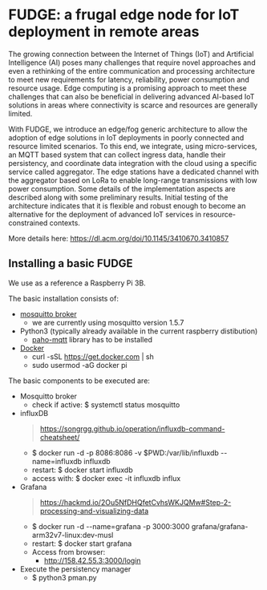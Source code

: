 # FUDGE: a frugal edge node for IoT deployment in remote areas

The growing connection between the Internet of Things (IoT) and Artificial Intelligence (AI) poses many challenges that require novel approaches and even a rethinking of the entire communication and processing architecture to meet new requirements for latency, reliability, power consumption and resource usage. Edge computing  is a promising approach to meet these challenges that can also be beneficial in delivering advanced AI-based IoT solutions in areas where connectivity is scarce and resources are generally limited.

With FUDGE, we introduce an edge/fog generic architecture to allow the adoption of edge solutions in IoT deployments in poorly connected and resource limited scenarios. To this end, we integrate, using micro-services, an MQTT based system that can collect ingress data, handle their persistency, and coordinate data integration with the cloud using a specific service called aggregator.  The edge stations have a dedicated channel with the aggregator based on LoRa to enable long-range transmissions with low power consumption. Some details of the implementation aspects are described along with some preliminary results. Initial testing of the architecture indicates that it is flexible and robust enough to become an alternative for the deployment of advanced IoT services in resource-constrained contexts.

More details here: https://dl.acm.org/doi/10.1145/3410670.3410857

## Installing a basic FUDGE
We use as a reference a Raspberry Pi 3B.

The basic installation consists of:

* [mosquitto broker](https://mosquitto.org)
    - we are currently using mosquitto version 1.5.7
* Python3 (typically already available in the current raspberry distibution)
    - [paho-mqtt](https://pypi.org/project/paho-mqtt/) library has to be installed
* [Docker](https://www.raspberrypi.org/blog/docker-comes-to-raspberry-pi/)
    - curl -sSL https://get.docker.com | sh
    - sudo usermod -aG docker pi

The basic components to be executed are:

* Mosquitto broker
    - check if active: $ systemctl status mosquitto
* influxDB
    > https://songrgg.github.io/operation/influxdb-command-cheatsheet/
    - $ docker run -d -p 8086:8086  -v $PWD:/var/lib/influxdb --name=influxdb influxdb
    * restart: $ docker start influxdb
    * access with: $ docker exec -it influxdb influx        
* Grafana
    > https://hackmd.io/2Ou5NfDHQfetCvhsWKJQMw#Step-2-processing-and-visualizing-data
    - $ docker run -d --name=grafana -p 3000:3000 grafana/grafana-arm32v7-linux:dev-musl 
    * restart: $ docker start grafana
    - Access from browser: 
        - http://158.42.55.3:3000/login
* Execute the persistency manager
    * $ python3 pman.py

